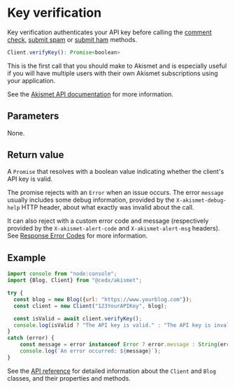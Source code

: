 # Key verification
Key verification authenticates your API key before calling the [comment check](check_comment.md),
[submit spam](submit_spam.md) or [submit ham](submit_ham.md) methods.

``` js
Client.verifyKey(): Promise<boolean>
```

This is the first call that you should make to Akismet and is especially useful
if you will have multiple users with their own Akismet subscriptions using your application.

See the [Akismet API documentation](https://akismet.com/developers/detailed-docs/key-verification) for more information.

## Parameters
None. 

## Return value
A `Promise` that resolves with a boolean value indicating whether the client's API key is valid.

The promise rejects with an `Error` when an issue occurs.
The error `message` usually includes some debug information, provided by the `X-akismet-debug-help` HTTP header,
about what exactly was invalid about the call.

It can also reject with a custom error code and message (respectively provided by the `X-akismet-alert-code` and `X-akismet-alert-msg` headers).
See [Response Error Codes](https://akismet.com/developers/detailed-docs/errors) for more information.

## Example

``` js
import console from "node:console";
import {Blog, Client} from "@cedx/akismet";

try {
  const blog = new Blog({url: "https://www.yourblog.com"});
  const client = new Client("123YourAPIKey", blog);

  const isValid = await client.verifyKey();
  console.log(isValid ? "The API key is valid." : "The API key is invalid.");
}
catch (error) {
	const message = error instanceof Error ? error.message : String(error);
	console.log(`An error occurred: ${message}`);
}
```

See the [API reference](https://docs.belin.io/akismet.js/api) for detailed information about the `Client` and `Blog` classes, and their properties and methods.
